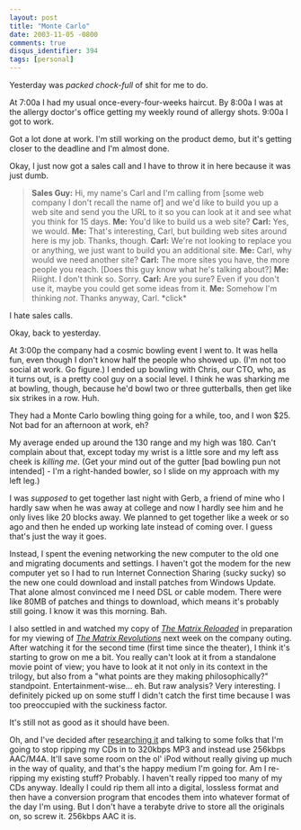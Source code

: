 ```yaml
---
layout: post
title: "Monte Carlo"
date: 2003-11-05 -0800
comments: true
disqus_identifier: 394
tags: [personal]
---
```

Yesterday was *packed chock-full* of shit for me to do.

 At 7:00a I had my usual once-every-four-weeks haircut. By 8:00a I was
at the allergy doctor's office getting my weekly round of allergy shots.
9:00a I got to work.

 Got a lot done at work. I'm still working on the product demo, but it's
getting closer to the deadline and I'm almost done.

 Okay, I just now got a sales call and I have to throw it in here
because it was just dumb.

> **Sales Guy:** Hi, my name's Carl and I'm calling from [some web
> company I don't recall the name of] and we'd like to build you up a
> web site and send you the URL to it so you can look at it and see what
> you think for 15 days.
> **Me:** You'd like to build us a web site?
> **Carl:** Yes, we would.
> **Me:** That's interesting, Carl, but building web sites around here
> is my job. Thanks, though.
> **Carl:** We're not looking to replace you or anything, we just want
> to build you an additional site.
> **Me:** Carl, why would we need another site?
> **Carl:** The more sites you have, the more people you reach. [Does
> this guy know what he's talking about?]
> **Me:** Riiight. I don't think so. Sorry.
> **Carl:** Are you sure? Even if you don't use it, maybe you could get
> some ideas from it.
> **Me:** Somehow I'm thinking *not*. Thanks anyway, Carl. \*click\*

 I hate sales calls.

 Okay, back to yesterday.

 At 3:00p the company had a cosmic bowling event I went to. It was hella
fun, even though I don't know half the people who showed up. (I'm not
too social at work. Go figure.) I ended up bowling with Chris, our CTO,
who, as it turns out, is a pretty cool guy on a social level. I think he
was sharking me at bowling, though, because he'd bowl two or three
gutterballs, then get like six strikes in a row. Huh.

 They had a Monte Carlo bowling thing going for a while, too, and I won
$25. Not bad for an afternoon at work, eh?

 My average ended up around the 130 range and my high was 180. Can't
complain about that, except today my wrist is a little sore and my left
ass cheek is *killing me*. (Get your mind out of the gutter [bad bowling
pun not intended] - I'm a right-handed bowler, so I slide on my approach
with my left leg.)

 I was *supposed* to get together last night with Gerb, a friend of mine
who I hardly saw when he was away at college and now I hardly see him
and he only lives like 20 blocks away. We planned to get together like a
week or so ago and then he ended up working late instead of coming over.
I guess that's just the way it goes.

 Instead, I spent the evening networking the new computer to the old one
and migrating documents and settings. I haven't got the modem for the
new computer yet so I had to run Internet Connection Sharing (sucky
sucky) so the new one could download and install patches from Windows
Update. That alone almost convinced me I need DSL or cable modem. There
were like 80MB of patches and things to download, which means it's
probably still going. I know it was this morning. Bah.

 I also settled in and watched my copy of [*The Matrix
Reloaded*](http://www.amazon.com/exec/obidos/ASIN/B0000AXE8I/mhsvortex)
in preparation for my viewing of [*The Matrix
Revolutions*](http://www.imdb.com/title/tt0242653/) next week on the
company outing. After watching it for the second time (first time since
the theater), I think it's starting to grow on me a bit. You really
can't look at it from a standalone movie point of view; you have to look
at it not only in its context in the trilogy, but also from a "what
points are they making philosophically?" standpoint.
Entertainment-wise... eh. But raw analysis? Very interesting. I
definitely picked up on some stuff I didn't catch the first time because
I was too preoccupied with the suckiness factor.

 It's still not as good as it should have been.

 Oh, and I've decided after [researching
it](http://members.brabant.chello.nl/%7em.heijligers/ipod/encodingobservations.html)
and talking to some folks that I'm going to stop ripping my CDs in to
320kbps MP3 and instead use 256kbps AAC/M4A. It'll save some room on the
ol' iPod without really giving up much in the way of quality, and that's
the happy medium I'm going for. Am I re-ripping my existing stuff?
Probably. I haven't really ripped too many of my CDs anyway. Ideally I
could rip them all into a digital, lossless format and then have a
conversion program that encodes them into whatever format of the day I'm
using. But I don't have a terabyte drive to store all the originals on,
so screw it. 256kbps AAC it is.
